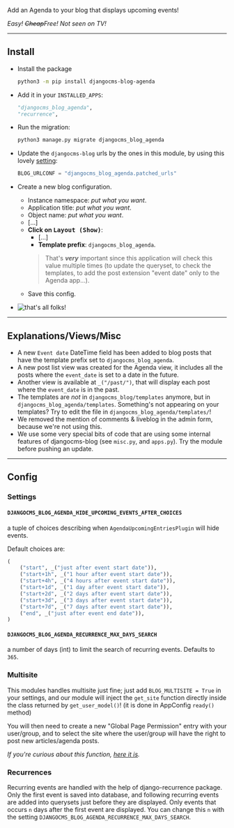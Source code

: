 Add an Agenda to your blog that displays upcoming events!

*Easy! ~~Cheap~~Free! Not seen on TV!*

----

## Install

* Install the package
    ```bash
    python3 -m pip install djangocms-blog-agenda
    ```

* Add it in your `INSTALLED_APPS`:
    ```python
    "djangocms_blog_agenda",
    "recurrence",
    ```

* Run the migration:
    ```sh
    python3 manage.py migrate djangocms_blog_agenda
    ```

* Update the `djangocms-blog` urls by the ones in this module, by using this lovely [setting](https://djangocms-blog.readthedocs.io/en/latest/features/urlconf.html):
    ```py
    BLOG_URLCONF = "djangocms_blog_agenda.patched_urls"
    ```

* Create a new blog configuration.
  * Instance namespace: *put what you want*.
  * Application title: *put what you want*.
  * Object name: *put what you want*.
  * [...]
  * <b>Click on <kbd>Layout (Show)</kbd></b>:
    * [...]
    * **Template prefix**: `djangocms_blog_agenda`.
    > That's ***very*** important since this application will check this value multiple times (to update the queryset, to check the templates, to add the post extension "event date" only to the Agenda app...).
  * Save this config.

* ![that's all folks!](https://gitlab.com/kapt/open-source/djangocms-blog-agenda/uploads/2a4d7f27d4eaf5e3b07ed4779dde76d2/image.png)

----

## Explanations/Views/Misc

* A new `Event date` DateTime field has been added to blog posts that have the template prefix set to `djangocms_blog_agenda`.
* A new post list view was created for the Agenda view, it includes all the posts where the `event_date` is set to a date in the future.
* Another view is available at `_("/past/")`, that will display each post where the `event_date` is in the past.
* The templates are *not* in `djangocms_blog/templates` anymore, but in `djangocms_blog_agenda/templates`. Something's not appearing on your templates? Try to edit the file in `djangocms_blog_agenda/templates/`!
* We removed the mention of comments & liveblog in the admin form, because we're not using this.
* We use some very special bits of code that are using some internal features of djangocms-blog (see `misc.py`, and `apps.py`). Try the module before pushing an update.

----

## Config

### Settings

#### `DJANGOCMS_BLOG_AGENDA_HIDE_UPCOMING_EVENTS_AFTER_CHOICES`
a tuple of choices describing when `AgendaUpcomingEntriesPlugin` will hide events.

Default choices are:
```py
(
    ("start", _("just after event start date")),
    ("start+1h", _("1 hour after event start date")),
    ("start+4h", _("4 hours after event start date")),
    ("start+1d", _("1 day after event start date")),
    ("start+2d", _("2 days after event start date")),
    ("start+3d", _("3 days after event start date")),
    ("start+7d", _("7 days after event start date")),
    ("end", _("just after event end date")),
)
```

#### `DJANGOCMS_BLOG_AGENDA_RECURRENCE_MAX_DAYS_SEARCH`
a number of days (int) to limit the search of recurring events. Defaults to `365`.

### Multisite

This modules handles multisite just fine; just add `BLOG_MULTISITE = True` in your settings, and our module will inject the `get_site` function directly inside the class returned by `get_user_model()`! (it is done in AppConfig `ready()` method)

You will then need to create a new "Global Page Permission" entry with your user/group, and to select the site where the user/group will have the right to post new articles/agenda posts.

*If you're curious about this function, [here it is](djangocms_blog_agenda/apps.py).*

### Recurrences

Recurring events are handled with the help of django-recurrence package. Only the first event is saved into database, and following recurring events are added into querysets just before they are displayed. Only events that occurs `n` days after the first event are displayed. You can change this `n` with the setting `DJANGOCMS_BLOG_AGENDA_RECURRENCE_MAX_DAYS_SEARCH`.

